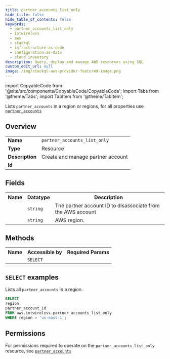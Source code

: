 ```yaml
---
title: partner_accounts_list_only
hide_title: false
hide_table_of_contents: false
keywords:
  - partner_accounts_list_only
  - iotwireless
  - aws
  - stackql
  - infrastructure-as-code
  - configuration-as-data
  - cloud inventory
description: Query, deploy and manage AWS resources using SQL
custom_edit_url: null
image: /img/stackql-aws-provider-featured-image.png
---
```


import CopyableCode from '@site/src/components/CopyableCode/CopyableCode';
import Tabs from '@theme/Tabs';
import TabItem from '@theme/TabItem';

Lists <code>partner_accounts</code> in a region or regions, for all properties use <a href="/services/serviceName/partner_accounts/"><code>partner_accounts</code></a>

## Overview
<table>
<tbody>
<tr><td><b>Name</b></td><td><code>partner_accounts_list_only</code></td></tr>
<tr><td><b>Type</b></td><td>Resource</td></tr>
<tr><td><b>Description</b></td><td>Create and manage partner account</td></tr>
<tr><td><b>Id</b></td><td><CopyableCode code="aws.iotwireless.partner_accounts_list_only" /></td></tr>
</tbody>
</table>

## Fields
<table>
<tbody>
<tr><th>Name</th><th>Datatype</th><th>Description</th></tr><tr><td><CopyableCode code="partner_account_id" /></td><td><code>string</code></td><td>The partner account ID to disassociate from the AWS account</td></tr>
<tr><td><CopyableCode code="region" /></td><td><code>string</code></td><td>AWS region.</td></tr>
</tbody>
</table>

## Methods

<table>
<tbody>
  <tr>
    <th>Name</th>
    <th>Accessible by</th>
    <th>Required Params</th>
  </tr>
  <tr>
    <td><CopyableCode code="list_resources" /></td>
    <td><code>SELECT</code></td>
    <td><CopyableCode code="region" /></td>
  </tr>
</tbody>
</table>

## `SELECT` examples
Lists all <code>partner_accounts</code> in a region.
```sql
SELECT
region,
partner_account_id
FROM aws.iotwireless.partner_accounts_list_only
WHERE region = 'us-east-1';
```


## Permissions

For permissions required to operate on the <code>partner_accounts_list_only</code> resource, see <a href="/services/iotwireless/partner_accounts/#permissions"><code>partner_accounts</code></a>

